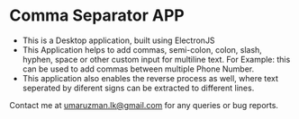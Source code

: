 # Comma Separator APP

* This is a Desktop application, built using ElectronJS
* This Application helps to add commas, semi-colon, colon, slash, hyphen, space or other custom input for multiline text. For Example: this can be used to add commas between multiple Phone Number.
* This application also enables the reverse process as well, where text seperated by diferent signs can be extracted to different lines.


Contact me at umaruzman.lk@gmail.com for any queries or bug reports.
